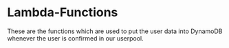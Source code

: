 # Lambda-Functions
These are the functions which are used to put the user data into DynamoDB whenever the user is confirmed in our userpool.
